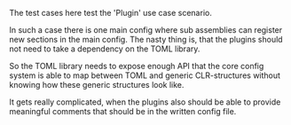 ﻿The test cases here test the 'Plugin' use case scenario.

In such a case there is one main config where sub assemblies can register new sections 
in the main config. The nasty thing is, that the plugins should not need to 
take a dependency on the TOML library.

So the TOML library needs to expose enough API that the core config system
is able to map between TOML and generic CLR-structures without knowing how these
generic structures look like.

It gets really complicated, when the plugins also should be able to provide meaningful
comments that should be in the written config file. 